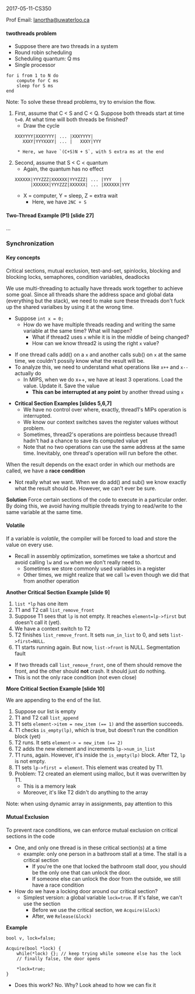 2017-05-11-CS350

Prof Email: lanortha@uwaterloo.ca


#### twothreads problem

* Suppose there are two threads in a system
* Round robin scheduling
* Scheduling quantum: Q ms
* Single processor

```
for i from 1 to N do
    compute for C ms
    sleep for S ms
end
```

Note: To solve these thread problems, try to envision the flow.

1. First, assume that C < S and C < Q. Suppose both threads start at time `t=0`. At what time will both threads be finished?
    * Draw the cycle
    ```
    XXXYYYY|XXXYYYY| ... |XXXYYYY|
       XXXY|YYYXXXY| ... |   XXXY|YYY
    ```
        * Here, we have `(C+S)N + S`, with S extra ms at the end
2. Second, assume that S < C < quantum
    * Again, the quantum has no effect
    ```
    XXXXXX|YYYZZZ|XXXXXX|YYYZZZ| ... |YYY   |
          |XXXXXX|YYYZZZ|XXXXXX| ... |XXXXXX|YYY
    ```
    * X = computer, Y = sleep, Z = extra wait
        * Here, we have `2NC + S`


#### Two-Thread Example (P1) [slide 27]
...



### Synchronization


#### Key concepts

Critical sections, mutual exclusion, test-and-set, spinlocks, blocking and blocking locks, semaphores, condition variables, deadlocks

We use multi-threading to actually have threads work together to achieve some goal. Since all threads share the address space and global data (everything but the stack), we need to make sure these threads don't fuck up the shared varialbes by using it at the wrong time.

* Suppose `int x = 0;`
    - How do we have multiple threads reading and writing the same variable at the same time? What will happen?
        + What if thread2 uses `x` while it is in the middle of being changed?
        + How can we know thread2 is using the right `x` value?
- If one thread calls add() on a `x` and another calls sub() on `x` at the same time, we couldn't possily know what the result will be.
- To analyze this, we need to understand what operations like `x++` and `x--` actually do
    - In MIPS, when we do x++, we have at least 3 operations. Load the value. Update it. Save the value
        + **This can be interrupted at any point** by another thread using `x`
* **Critical Section Examples [slides 5,6,7]**
    - We have no control over where, exactly, thread1's MIPs operation is interrupted.
    - We know our context switches saves the register values without problem.
    - Sometimes, thread2's operations are pointless because thread1 hadn't had a chance to save its computed value yet
    - Note that no two operations can use the same address at the same time. Inevitably, one thread's operation will run before the other.

When the result depends on the exact order in which our methods are called, we have a **race condition**

* Not really what we want. When we do add() and sub() we know exactly what the result should be. However, we can't ever be sure.

**Solution**
Force certain sections of the code to execute in a particular order. By doing this, we avoid having multiple threads trying to read/write to the same variable at the same time.


#### Volatile

If a variable is *volatile*, the compiler will be forced to load and store the value on every use.

* Recall in assembly optimization, sometimes we take a shortcut and avoid calling `lw` and `sw` when we don't really need to.
    - Sometimes we store commonly used variables in a register
    - Other times, we might realize that we call `lw` even though we did that from another operation

**Another Critical Section Example [slide 9]**

1. `list *lp` has one item
2. T1 and T2 call `list_remove_front`
3. Suppose T1 sees that `lp` is not empty. It reaches `element=lp->first` but doesn't call it (yet).
4. We have a context switch to T2
5. T2 finishes `list_remove_front`. It sets `num_in_list` to 0, and sets `list->first=NULL`.
6. T1 starts running again. But now, `list->front` is NULL. Segmentation fault
    
* If two threads call `list_remove_front`, one of them should remove the front, and the other should **not** crash. It should just do nothing.
* This is not the only race condition (not even close)

**More Critical Section Example [slide 10]**

We are appending to the end of the list.

1. Suppose our list is empty
2. T1 and T2 call `list_append`
3. T1 sets `element->item = new_item (== 1)` and the assertion succeeds.
4. T1 checks `is_empty(lp)`, which is true, but doesn't run the condition block (yet)
4. T2 runs. It sets `element-> = new_item (== 2)`
5. T2 adds the new element and increments `lp->num_in_list`
6. T1 runs, again. However, it's inside the `is_empty(lp)` block. After T2, `lp` is not empty.
7. T1 sets `lp->first = element`. This element was created by T1.
8. Problem: T2 created an element using malloc, but it was overwritten by T1.
    * This is a memory leak
    * Moreover, it's like T2 didn't do anything to the array

Note: when using dynamic array in assignments, pay attention to this


#### Mutual Exclusion

To prevent race conditions, we can enforce mutual exclusion on critical sections in the code

* One, and only one thread is in these critical section(s) at a time
    - example: only one person in a bathroom stall at a time. The stall is a critical section
        + If you're the one that locked the bathroom stall door, you should be the only one that can unlock the door.
        + If someone else can unlock the door from the outside, we still have a race condition
* How do we have a locking door around our critical section?
    - Simplest version: a global variable `lock=true`. If it's false, we can't use the section
        + Before we use the critical section, we `Acquire(&lock)`
        + After, we `Release(&lock)`

**Example**

```
bool v, lock=false;

Acquire(bool *lock) {
    while(*lock) {}; // keep trying while someone else has the lock 
    // finally false, the door opens

    *lock=true;
}
```

* Does this work? No. Why? Look ahead to how we can fix it